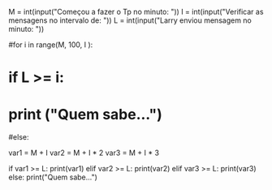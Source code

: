 M = int(input("Começou a fazer o Tp no minuto: "))
I = int(input("Verificar as mensagens no intervalo de: "))
L = int(input("Larry enviou mensagem no minuto: "))

#for i in range(M, 100, I  ):
 # if L  >= i:
  #  print ("Quem sabe...")
  #else:
    
var1 = M + I
var2 = M + I * 2
var3 = M + I * 3

if var1 >= L:
  print(var1)
elif var2 >= L:
  print(var2)
elif var3 >= L:
  print(var3)
else:
  print("Quem sabe...")
